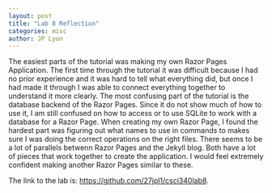 ```yaml
---
layout: post
title: "Lab 8 Reflection"
categories: misc
author: JP Lyon
---
```


The easiest parts of the tutorial was making my own Razor Pages Application. The first time through the tutorial it was difficult because I had no prior experience and it was hard to tell what everything did, but once I had made it through I was able to connect everything together to understand it more clearly. The most confusing part of the tutorial is the database backend of the Razor Pages. Since it do not show much of how to use it, I am still confused on how to access or to use SQLite to work with a database for a Razor Page. When creating my own Razor Page, I found the hardest part was figuring out what names to use in commands to makes sure I was doing the correct operations on the right files. There seems to be a lot of parallels betwenn Razor Pages and the Jekyll blog. Both have a lot of pieces that work together to create the application. I would feel extremely confident making another Razor Pages similar to these.

The link to the lab is: https://github.com/27jpl1/csci340lab8.